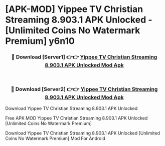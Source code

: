 # [APK-MOD] Yippee TV  Christian Streaming 8.903.1 APK Unlocked - [Unlimited Coins No Watermark Premium] y6n10



<div align="center">
<h3>🔴 Download [Server1] 👉👉 <a href="https://momento.my/?title=Yippee_TV__Christian_Streaming_8.903.1_APK_Unlocked">Yippee TV  Christian Streaming 8.903.1 APK Unlocked Mod Apk</a></h3><br>

<h3>🔴 Download [Server2] 👉👉 <a href="https://momento.my/?title=Yippee_TV__Christian_Streaming_8.903.1_APK_Unlocked">Yippee TV  Christian Streaming 8.903.1 APK Unlocked Mod Apk</a></h3>
</div>



Download Yippee TV  Christian Streaming 8.903.1 APK Unlocked 

Free APK MOD Yippee TV  Christian Streaming 8.903.1 APK Unlocked [Unlimited Coins No Watermark Premium]

Download Yippee TV  Christian Streaming 8.903.1 APK Unlocked [Unlimited Coins No Watermark Premium] Mod For Android
